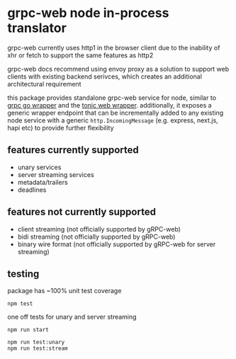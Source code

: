 # grpc-web node in-process translator

grpc-web currently uses http1 in the browser client due to the inability of xhr or fetch to support the same features as http2

grpc-web docs recommend using envoy proxy as a solution to support web clients with existing backend serivces, which creates an additional architectural requirement

this package provides standalone grpc-web service for node, similar to [grpc go wrapper](https://github.com/improbable-eng/grpc-web/tree/master/go) and the [tonic web wrapper](https://docs.rs/tonic-web/latest/tonic_web/). additionally, it exposes a generic wrapper endpoint that can be incrementally added to any existing node service with a generic `http.IncomingMessage` (e.g. express, next.js, hapi etc) to provide further flexibility

## features currently supported

- unary services
- server streaming services
- metadata/trailers
- deadlines

## features not currently supported

- client streaming (not officially supported by gRPC-web)
- bidi streaming (not officially supported by gRPC-web)
- binary wire format (not officially supported by gRPC-web for server streaming)

## testing

package has ~100% unit test coverage

```
npm test
```

one off tests for unary and server streaming

```
npm run start

npm run test:unary
npm run test:stream
```
